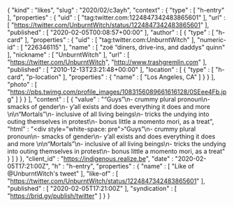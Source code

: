 {
  "kind" : "likes",
  "slug" : "2020/02/c3ayh",
  "context" : {
    "type" : [ "h-entry" ],
    "properties" : {
      "uid" : [ "tag:twitter.com:1224847342483865601" ],
      "url" : [ "https://twitter.com/UnburntWitch/status/1224847342483865601" ],
      "published" : [ "2020-02-05T00:08:57+00:00" ],
      "author" : [ {
        "type" : [ "h-card" ],
        "properties" : {
          "uid" : [ "tag:twitter.com:UnburntWitch" ],
          "numeric-id" : [ "226346115" ],
          "name" : [ "zoë “diners, drive-ins, and daddys” quinn" ],
          "nickname" : [ "UnburntWitch" ],
          "url" : [ "https://twitter.com/UnburntWitch", "http://www.trashgremlin.com" ],
          "published" : [ "2010-12-13T23:21:48+00:00" ],
          "location" : [ {
            "type" : [ "h-card", "p-location" ],
            "properties" : {
              "name" : [ "Los Angeles, CA" ]
            }
          } ],
          "photo" : [ "https://pbs.twimg.com/profile_images/1083156089661616128/0SEee4Fb.jpg" ]
        }
      } ],
      "content" : [ {
        "value" : "“Guys”\n- crummy plural pronoun\n- smacks of gender\n- y’all exists and does everything it does and more \n\n“Mortals”\n- inclusive of all living beings\n- tricks the undying into outing themselves in protest\n- bonus little a momento mori, as a treat",
        "html" : "<div style=\"white-space: pre\">“Guys”\n- crummy plural pronoun\n- smacks of gender\n- y’all exists and does everything it does and more \n\n“Mortals”\n- inclusive of all living beings\n- tricks the undying into outing themselves in protest\n- bonus little a momento mori, as a treat</div>"
      } ]
    }
  },
  "client_id" : "https://indigenous.realize.be",
  "date" : "2020-02-05T17:21:00Z",
  "h" : "h-entry",
  "properties" : {
    "name" : [ "Like of @UnburntWitch's tweet" ],
    "like-of" : [ "https://twitter.com/UnburntWitch/status/1224847342483865601" ],
    "published" : [ "2020-02-05T17:21:00Z" ],
    "syndication" : [ "https://brid.gy/publish/twitter" ]
  }
}
